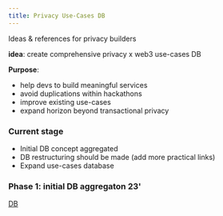 ```yaml
---
title: Privacy Use-Cases DB
---
```


Ideas & references for privacy builders

**idea**: create comprehensive privacy x web3 use-cases DB

**Purpose**:
- help devs to build meaningful services
- avoid duplications within hackathons
- improve existing use-cases
- expand horizon beyond transactional privacy

### Current stage
- Initial DB concept aggregated
- DB restructuring should be made (add more practical links)
- Expand use-cases database

### Phase 1: initial DB aggregaton 23'

[DB](https://github.com/Msiusko/web3privacy/blob/main/Use-cases.md)
